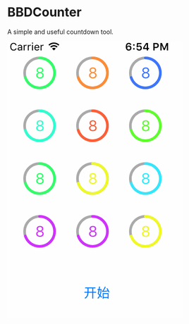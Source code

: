 # BBDCounter
A simple  and useful countdown tool.

![image](https://github.com/BBD2008/BBDCounter/raw/master/Image/luping.gif)
